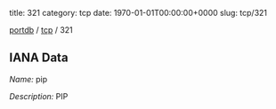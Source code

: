 title: 321
category: tcp
date: 1970-01-01T00:00:00+0000
slug: tcp/321

[portdb](/) / [tcp](/category/tcp.html) / 321


## IANA Data

_Name:_ pip

_Description:_ PIP

